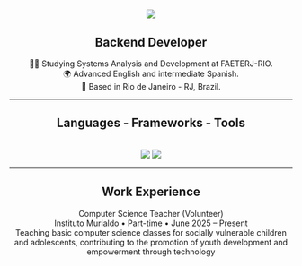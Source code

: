 <h1 align="center">
    <img src="https://readme-typing-svg.herokuapp.com/?font=Righteous&size=35&center=true&vCenter=true&width=500&height=70&duration=4000&lines=Hi+there+👋;I'm+Jonathas;" />
</h1>

<h2 align="center">Backend Developer</h2>
<div align="center">
    <p>
    👩‍💻 Studying Systems Analysis and Development at FAETERJ-RIO.<br/>
    🌍 Advanced English and intermediate Spanish.<br/>
    📍 Based in Rio de Janeiro - RJ, Brazil.
    </p>
 </div>

 <hr/>
 
<h2 align="center">Languages - Frameworks - Tools</h2>
<br/>
<div align="center">
        <img src="https://skillicons.dev/icons?i=java,spring,html,css,javascript,nodejs,express,py,flask,postgres,mongodb" />
        <img src="https://skillicons.dev/icons?i=git,github,aws,docker,kubernetes,rabbitmq,postman,grafana,jenkins" />
</div>

 <hr/>

<h2 align="center">Work Experience</h2>
<div align="center">
        <p>
        Computer Science Teacher (Volunteer)<br/>
        Instituto Murialdo • Part-time • June 2025 – Present<br/>
        Teaching basic computer science classes for socially vulnerable children and adolescents, contributing to the promotion of youth development and empowerment through technology
        </p>
</div>

<br/>
